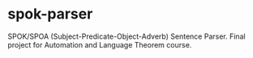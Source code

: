 # spok-parser
SPOK/SPOA (Subject-Predicate-Object-Adverb) Sentence Parser. Final project for Automation and Language Theorem course.
